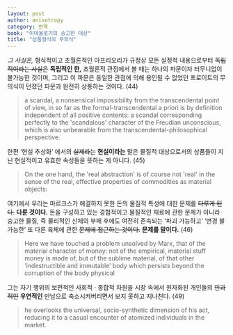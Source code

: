```yaml
---
layout: post
author: anisotropy
category: 번역
book: "이데올로기의 숭고한 대상"
title: "상품형식의 무의식"
---
```


*그 사실은,* 형식적이고 초월론적인 아프리오리가 규정상 모든 실정적 내용으로부터 ~~독립적이라는 사실은~~ **독립적인 한,** 초월론적 관점에서 볼 때는 하나의 파문이자 터무니없이 불가능한 것이며, 그리고 이 파문은 동일한 관점에 의해 용인될 수 없었던 프로이트의 무의식이 던졌던 파문과 완전히 상통하는 것이다. (44)

> a scandal, a nonsensical impossibility from the transcendental point of view, in so far as the formal-transcendental a priori is by definition independent of all positive contents: a scandal corresponding perfectly to the 'scandalous' character of the Freudian unconscious, which is also unbearable from the transcendental-philosophical perspective.

한편 ‘현실 추상화’ 에서의 ~~실제라는~~ **현실이라는** 말은 물질적 대상으로서의 상품들이 지닌 현실적이고 유효한 속성들을 뜻하는 게 아니다. (45)

> On the one hand, the 'real abstraction' is of course not 'real' in the sense of the real, effective properties of commodities as material objects:

여기에서 우리는 마르크스가 해결하지 못한 돈의 물질적 특성에 대한 문제를 ~~다루게 된다.~~ **다룬 것이다.** 돈을 구성하고 있는 경험적이고 물질적인 재료에 관한 문제가 아니라 숭고한 물질, 즉 물리적인 신체의 부패 후에도 여전히 존속되는 ‘파괴 가능하고’ ‘변경 불가능한’ 또 다른 육체에 관한 ~~문제에 접근하는 것이다.~~ **문제를 말이다.** (46)

> Here we have touched a problem unsolved by Marx, that of the material character of money: not of the empirical, material stuff money is made of, but of the sublime material, of that other ‘indestructible and immutable’ body which persists beyond the corruption of the body physical

그는 자기 행위의 보편적인 사회적 · 종합적 차원을 시장 속에서 원자화된 개인들의 ~~인과적인~~ **우연적인** 만남으로 축소시켜버리면서 보지 못하고 지나친다. (49)

> he overlooks the universal, socio-synthetic dimension of his act, reducing it to a casual encounter of atomized individuals in the market.
